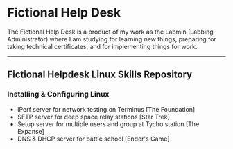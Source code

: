 # Fictional Help Desk

The Fictional Help Desk is a product of my work as the Labmin (Labbing Administrator) where I am studying for learning new things, preparing for taking technical certificates, and for implementing things for work. 

---
## Fictional Helpdesk Linux Skills Repository
### Installing & Configuring Linux
- iPerf server for network testing on Terminus [The Foundation]
- SFTP server for deep space relay stations [Star Trek]
- Setup server for multiple users and group at Tycho station [The Expanse]
- DNS & DHCP server for battle school [Ender's Game]
